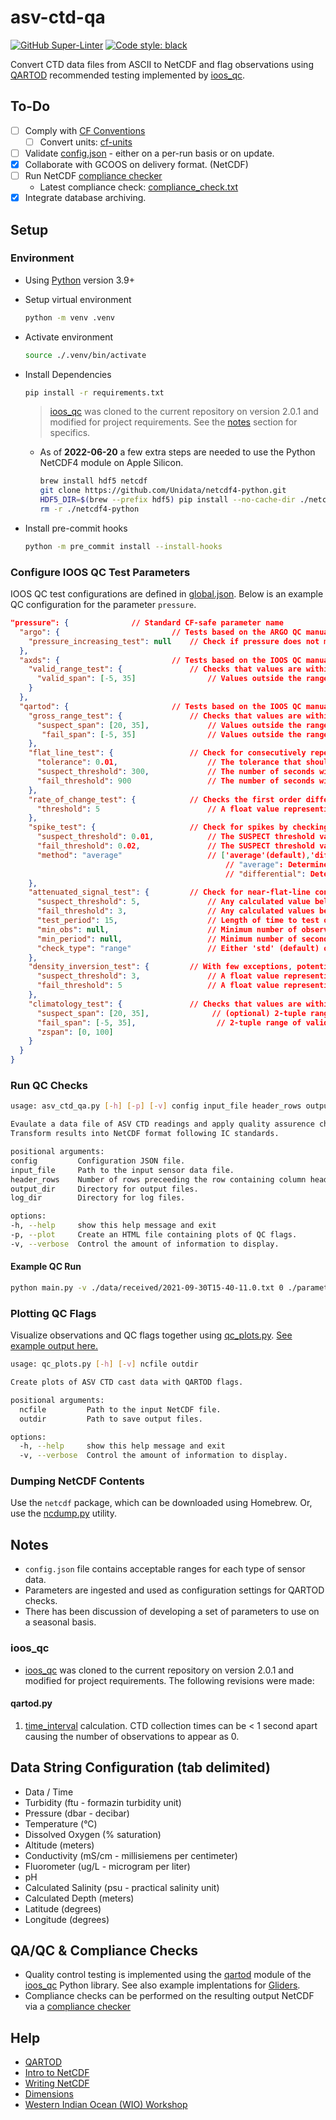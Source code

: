 # asv-ctd-qa

[![GitHub Super-Linter](https://github.com/IntegralEnvision/asv-ctd-qa/workflows/lint%20code%20base/badge.svg)](https://github.com/marketplace/actions/super-linter)
[![Code style: black](https://img.shields.io/badge/code%20style-black-000000.svg)](https://github.com/psf/black)

Convert CTD data files from ASCII to NetCDF and flag observations using [QARTOD](https://ioos.noaa.gov/project/qartod/) recommended testing implemented by [ioos_qc](https://github.com/ioos/ioos_qc).

## To-Do

- [ ] Comply with [CF Conventions](http://cfconventions.org/cf-conventions/v1.6.0/cf-conventions.html)
  - [ ] Convert units: [cf-units](https://pypi.org/project/cf-units/)
- [ ] Validate [config.json](./config.json) - either on a per-run basis or on update.
- [x] Collaborate with GCOOS on delivery format. (NetCDF)
- [ ] Run NetCDF [compliance checker](https://github.com/ioos/compliance-checker)
  - Latest compliance check: [compliance_check.txt](./compliance_check.txt)
- [x] Integrate database archiving.

## Setup

### Environment

- Using [Python](https://www.python.org/downloads/release/python-3100/) version 3.9+

- Setup virtual environment

  ```bash
  python -m venv .venv
  ```

- Activate environment

  ```bash
  source ./.venv/bin/activate
  ```

- Install Dependencies

  ```bash
  pip install -r requirements.txt
  ```

  > [ioos_qc](https://github.com/ioos/ioos_qc) was cloned to the current repository on version 2.0.1 and modified for project requirements. See the [notes](#notes) section for specifics.

  - As of **2022-06-20** a few extra steps are needed to use the Python NetCDF4 module on Apple Silicon.

    ```bash
    brew install hdf5 netcdf
    git clone https://github.com/Unidata/netcdf4-python.git
    HDF5_DIR=$(brew --prefix hdf5) pip install --no-cache-dir ./netcdf4-python
    rm -r ./netcdf4-python
    ```

- Install pre-commit hooks

  ```bash
  python -m pre_commit install --install-hooks
  ```

### Configure IOOS QC Test Parameters

IOOS QC test configurations are defined in [global.json](global.json). Below is an example QC configuration for the parameter `pressure`.

```json
"pressure": {              // Standard CF-safe parameter name
  "argo": {                         // Tests based on the ARGO QC manual
    "pressure_increasing_test": null    // Check if pressure does not monotonically increase
  },
  "axds": {                         // Tests based on the IOOS QC manual
    "valid_range_test": {               // Checks that values are within a min/max range. This is not unlike a `qartod.gross_range_test` with fail and suspect bounds being equal, except that here we specify the inclusive range that should pass instead of the exclusive bounds which should fail
      "valid_span": [-5, 35]                // Values outside the range will FAIL
    }
  },
  "qartod": {                       // Tests based on the IOOS QC manual
    "gross_range_test": {               // Checks that values are within reasonable range bounds.
      "suspect_span": [20, 35],             // Values outside the range will be SUSPECT
       "fail_span": [-5, 35]                // Values outside the range will be FAIL
    },
    "flat_line_test": {                 // Check for consecutively repeated values within a tolerance.
      "tolerance": 0.01,                    // The tolerance that should be exceeded between consecutive values.
      "suspect_threshold": 300,             // The number of seconds within `tolerance` to allow before being flagged as SUSPECT.
      "fail_threshold": 900                 // The number of seconds within `tolerance` to allow before being flagged as FAIL.
    },
    "rate_of_change_test": {            // Checks the first order difference of a series of values to see if there are any values exceeding a threshold defined by the inputs. These are then marked as SUSPECT.
      "threshold": 5                        // A float value representing a rate of change over time, in observation units per second.
    },
    "spike_test": {                     // Check for spikes by checking neighboring data against thresholds.
      "suspect_threshold": 0.01,            // The SUSPECT threshold value, in observations units.
      "fail_threshold": 0.02,               // The SUSPECT threshold value, in observations units.
      "method": "average"                   // ['average'(default),'differential'] optional input to assign the method used to detect spikes.
                                                // "average": Determine if there is a spike at data point n-1 by subtracting the midpoint of n and n-2 and taking the absolute value of this quantity, and checking if it exceeds a low or high threshold.
                                                // "differential": Determine if there is a spike at data point n by calculating the difference between n and n-1 and n+1 and n variation. To considered, (n - n-1)*(n+1 - n) should be smaller than zero (in opposite direction).
    },
    "attenuated_signal_test": {         // Check for near-flat-line conditions using a range or standard deviation.
      "suspect_threshold": 5,               // Any calculated value below this amount will be flagged as SUSPECT. In observations units.
      "fail_threshold": 3,                  // Any calculated values below this amount will be flagged as FAIL. In observations units.
      "test_period": 15,                    // Length of time to test over in seconds [optional]. Otherwise, will test against entire `inp`.
      "min_obs": null,                      // Minimum number of observations in window required to calculate a result [optional]. Otherwise, test will start at beginning of time series. Note: you can specify either `min_obs` or `min_period`, but not both.
      "min_period": null,                   // Minimum number of seconds in test_period required to calculate a result [optional]. Otherwise, test will start at beginning of time series. Note: you can specify either `min_obs` or `min_period`, but not both.
      "check_type": "range"                 // Either 'std' (default) or 'range', depending on the type of check you wish to perform.
    },
    "density_inversion_test": {         // With few exceptions, potential water density will increase with increasing pressure. When vertical profile data is obtained, this test is used to flag as failed T, C, and SP observations, which yield densities that do not sufficiently increase with pressure. A small operator-selected density threshold (DT) allows for micro-turbulent exceptions.
      "suspect_threshold": 3,               // A float value representing a maximum potential density(or sigma0) variation to be tolerated, downward density variation exceeding this will be flagged as SUSPECT.
      "fail_threshold": 5                   // A float value representing a maximum potential density(or sigma0) variation to be tolerated, downward density variation exceeding this will be flagged as FAIL.
    },
    "climatology_test": {               // Checks that values are within reasonable range bounds and flags as SUSPECT.
      "suspect_span": [20, 35],              // (optional) 2-tuple range of valid values. This is passed in as the fail_span to the gross_range_test.
      "fail_span": [-5, 35],                  // 2-tuple range of valid values. This is passed in as the suspect_span to the gross_range test.
      "zspan": [0, 100]
    }
  }
}
```

### Run QC Checks

  ```bash
usage: asv_ctd_qa.py [-h] [-p] [-v] config input_file header_rows output_dir log_dir

Evaulate a data file of ASV CTD readings and apply quality assurence checks following QARTOD methods and assigning data quality flags as appropriate.
Transform results into NetCDF format following IC standards.

positional arguments:
  config         Configuration JSON file.
  input_file     Path to the input sensor data file.
  header_rows    Number of rows preceeding the row containing column headers.
  output_dir     Directory for output files.
  log_dir        Directory for log files.

options:
  -h, --help     show this help message and exit
  -p, --plot     Create an HTML file containing plots of QC flags.
  -v, --verbose  Control the amount of information to display.
  ```

#### Example QC Run

  ```bash
  python main.py -v ./data/received/2021-09-30T15-40-11.0.txt 0 ./parameters/Sensor_Parameters.xlsx ./data/processed logs
  ```

### Plotting QC Flags

Visualize observations and QC flags together using [qc_plots.py](./qc_plots.py). [See example output here.](./data/processed/plots/2021-09-30T15-40-11.0.txt.nc/2021-09-30T15-40-11.0.txt.nc.html)

```bash
usage: qc_plots.py [-h] [-v] ncfile outdir

Create plots of ASV CTD cast data with QARTOD flags.

positional arguments:
  ncfile         Path to the input NetCDF file.
  outdir         Path to save output files.

options:
  -h, --help     show this help message and exit
  -v, --verbose  Control the amount of information to display.
```

### Dumping NetCDF Contents

Use the `netcdf` package, which can be downloaded using Homebrew. Or, use the [ncdump.py](./ncdump.py) utility.

## Notes

- `config.json` file contains acceptable ranges for each type of sensor data.
- Parameters are ingested and used as configuration settings for QARTOD checks.
- There has been discussion of developing a set of parameters to use on a seasonal basis.

### ioos_qc

- [ioos_qc](https://github.com/ioos/ioos_qc) was cloned to the current repository on version 2.0.1 and modified for project requirements. The following revisions were made:

#### qartod.py

1. [time_interval](https://github.com/IntegralEnvision/asv-ctd-qa/commit/a249dd4ee84f719696fb31ecd6eabd9edd0f6a33#diff-32c09032f00f303300ace35369debee33af51ceb355defcce878c489bdc3af6aR646) calculation. CTD collection times can be < 1 second apart causing the number of observations to appear as 0.

## Data String Configuration (tab delimited)

- Data / Time
- Turbidity (ftu - formazin turbidity unit)
- Pressure (dbar - decibar)
- Temperature (°C)
- Dissolved Oxygen (% saturation)
- Altitude (meters)
- Conductivity (mS/cm - millisiemens per centimeter)
- Fluorometer (ug/L - microgram per liter)
- pH
- Calculated Salinity (psu - practical salinity unit)
- Calculated Depth (meters)
- Latitude (degrees)
- Longitude (degrees)

## QA/QC & Compliance Checks

- Quality control testing is implemented using the [qartod](https://ioos.github.io/ioos_qc/api/ioos_qc.html#module-ioos_qc.qartod) module of the [ioos_qc](https://github.com/ioos/ioos_qc) Python library. See also example implentations for [Gliders](https://github.com/ioos/glider-dac).
- Compliance checks can be performed on the resulting output NetCDF via a [compliance checker](https://github.com/ioos/compliance-checker)

## Help

- [QARTOD](https://ioos.noaa.gov/project/qartod/)
- [Intro to NetCDF](https://adyork.github.io/python-oceanography-lesson/17-Intro-NetCDF/index.html)
- [Writing NetCDF](https://www.earthinversion.com/utilities/Writing-NetCDF4-Data-using-Python/)
- [Dimensions](http://www.bic.mni.mcgill.ca/users/sean/Docs/netcdf/guide.txn_12.html)
- [Western Indian Ocean (WIO) Workshop](https://github.com/MathewBiddle/WIO_workshop)
